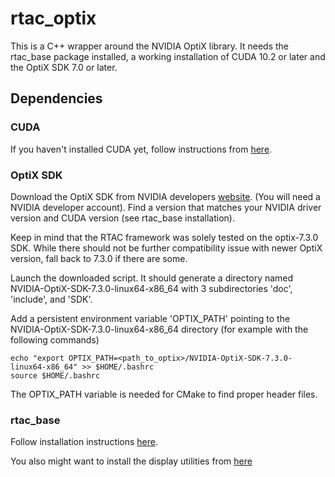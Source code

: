 # rtac_optix

This is a C++ wrapper around the NVIDIA OptiX library. It needs the rtac_base
package installed, a working installation of CUDA 10.2 or later and the OptiX
SDK 7.0 or later.

## Dependencies

### CUDA

If you haven't installed CUDA yet, follow instructions from
[here](https://github.com/ENSTABretagneRobotics/rtac_base).

### OptiX SDK

Download the OptiX SDK from NVIDIA developers
[website](https://developer.nvidia.com/designworks/optix/download). (You will
need a NVIDIA developer account). Find a version that matches your NVIDIA driver
version and CUDA version (see rtac_base installation).

Keep in mind that the RTAC framework was solely tested on the optix-7.3.0 SDK.
While there should not be further compatibility issue with newer OptiX version,
fall back to 7.3.0 if there are some.

Launch the downloaded script. It should generate a directory named
NVIDIA-OptiX-SDK-7.3.0-linux64-x86_64 with 3 subdirectories 'doc', 'include',
and 'SDK'.

Add a persistent environment variable 'OPTIX_PATH' pointing to the
NVIDIA-OptiX-SDK-7.3.0-linux64-x86_64 directory (for example with the following
commands)

```
echo "export OPTIX_PATH=<path_to_optix>/NVIDIA-OptiX-SDK-7.3.0-linux64-x86_64" >> $HOME/.bashrc
source $HOME/.bashrc
```

The OPTIX_PATH variable is needed for CMake to find proper header files.

### rtac_base

Follow installation instructions [here](https://github.com/ENSTABretagneRobotics/rtac_base).

You also might want to install the display utilities from
[here](https://github.com/ENSTABretagneRobotics/rtac_display)



